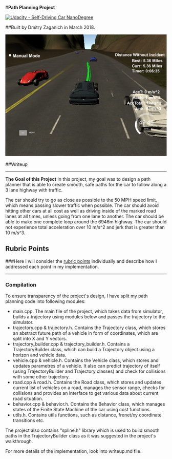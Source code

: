 #**Path Planning Project** 

[![Udacity - Self-Driving Car NanoDegree](https://s3.amazonaws.com/udacity-sdc/github/shield-carnd.svg)](http://www.udacity.com/drive)

##Built by Dmitry Zaganich in March 2018.

<img src="submission_res/title_img.png" width="720" alt="Combined Image" />

##Writeup 

---

**The Goal of this Project**
In this project, my goal was to design a path planner that is able to create smooth, safe paths for the car to follow along a 3 lane highway with traffic. 

The car should try to go as close as possible to the 50 MPH speed limit, which means passing slower traffic when possible. 
The car should avoid hitting other cars at all cost as well as driving inside of the marked road lanes at all times, unless going from one lane to another. 
The car should be able to make one complete loop around the 6946m highway. 
The car should not experience total acceleration over 10 m/s^2 and jerk that is greater than 10 m/s^3.

## Rubric Points
###Here I will consider the [rubric points](https://review.udacity.com/#!/rubrics/432/view) individually and describe how I addressed each point in my implementation.  

---
### Compilation

To ensure transparency of the project's design, I have split my path planning code into following modules: 
* main.cpp. The main file of the project, which takes data from simulator, builds a trajectory using modules below and passes the trajectory to the simulator.
* trajectory.cpp & trajectory.h. Contains the Trajectory class, which stores an abstract future path of a vehicle in form of coordinates, which are split into X and Y vectors. 
* trajectory_builder.cpp & trajectory_builder.h. Contains a TrajectoryBuilder class, which can build a Trajectory object using a horizon and vehicle data.
* vehicle.cpp & vehicle.h. Contains the Vehicle class, which stores and updates parametres of a vehicle. It also can predict trajectory of itself (using TrajectoryBuilder and Trajectory classes) and check for collisions with some other trajectory. 
* road.cpp & road.h. Contains the Road class, which stores and updates current list of vehicles on a road, manages the sensor range, checks for collisions and provides an interface to get various data about current road situation. 
* behavior.cpp & behavior.h. Contains the Behavior class, which manages states of the Finite State Machine of the car using cost functions. 
* utils.h. Contains utils functions, such as distance, frenet/xy coordinate transitions etc. 

The project also contains "spline.h" library which is used to build smooth paths in the TrajectoryBuilder class as it was suggested in the project's walkthrough. 

For more details of the implementation, look into writeup.md file.
